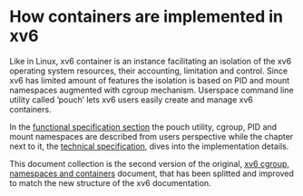 # How containers are implemented in xv6

Like in Linux, xv6 container is an instance facilitating an isolation of the xv6 operating system resources, their accounting, limitation and control. Since xv6 has limited amount of features the isolation is based on PID and mount namespaces augmented with cgroup mechanism. Userspace command line utility called ‘pouch’ lets xv6 users easily create and manage xv6 containers. 

In the [functional specification section](../FunctionalSpecification/01-namespaces.md) the pouch utility, cgroup, PID and mount namespaces are described from users perspective while the chapter next to it, the [technical specification](../TechnicalSpecification/01-namespaces.md), dives into the implementation details. 

This document collection is the second version of the original, [xv6 cgroup, namespaces and containers](https://docs.google.com/document/d/1iLGOXVAlkl9Ee2VLVfnYWHt4efNy5_NapldoVtK4Nzo/edit?tab=t.0#heading=h.qlemqf813ps) document, that has been splitted and improved to match the new structure of the xv6 documentation.